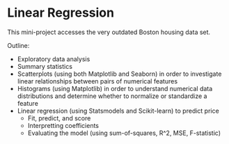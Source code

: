 # Linear Regression

This mini-project accesses the very outdated Boston housing data set.

Outline:
- Exploratory data analysis
- Summary statistics
- Scatterplots (using both Matplotlib and Seaborn) in order to investigate linear relationships between pairs of numerical features
- Histograms (using Matplotlib) in order to understand numerical data distributions and determine whether to normalize or standardize a feature
- Linear regression (using Statsmodels and Scikit-learn) to predict price
  - Fit, predict, and score
  - Interpretting coefficients 
  - Evaluating the model (using sum-of-squares, R^2, MSE, F-statistic)
